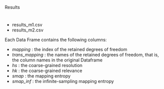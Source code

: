 Results

# 

- results_m1.csv
- results_m2.csv

Each Data Frame contains the following columns:
- *mapping* : the index of the retained degrees of freedom
- *trans_mapping* : the names of the retained degrees of freedom, that is, the column names in the original Dataframe 
- *hs* : the coarse-grained resolution
- *hk* : the coarse-grained relevance
- *smap* : the mapping entropy
- *smap_inf* : the infinite-sampling mapping entropy
